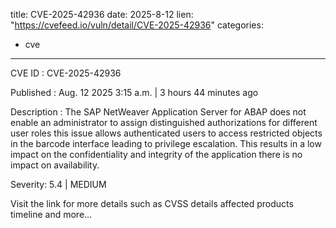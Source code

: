  
title: CVE-2025-42936
date: 2025-8-12
lien: "https://cvefeed.io/vuln/detail/CVE-2025-42936"
categories:
  - cve
---

CVE ID : CVE-2025-42936

Published :  Aug. 12
2025
3:15 a.m. | 3 hours
44 minutes ago

Description : The SAP NetWeaver Application Server for ABAP does not enable an administrator to assign distinguished authorizations for different user roles
this issue allows authenticated users to access restricted objects in the barcode interface
leading to privilege escalation. This results in a low impact on the confidentiality and integrity of the application
there is no impact on availability.

Severity: 5.4 | MEDIUM

Visit the link for more details
such as CVSS details
affected products
timeline
and more...
